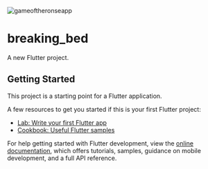 ![gameoftheronseapp](https://github.com/Abdo73873/game_of_thrones-cleanArc/assets/88721486/18f3a024-fcab-4141-b752-3cee1086984b)
# breaking_bed

A new Flutter project.

## Getting Started

This project is a starting point for a Flutter application.

A few resources to get you started if this is your first Flutter project:

- [Lab: Write your first Flutter app](https://docs.flutter.dev/get-started/codelab)
- [Cookbook: Useful Flutter samples](https://docs.flutter.dev/cookbook)

For help getting started with Flutter development, view the
[online documentation](https://docs.flutter.dev/), which offers tutorials,
samples, guidance on mobile development, and a full API reference.

